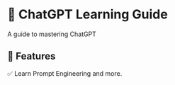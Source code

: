 # 🚀 ChatGPT Learning Guide  
A guide to mastering ChatGPT

## 📌 Features  
✅ Learn Prompt Engineering and more.
